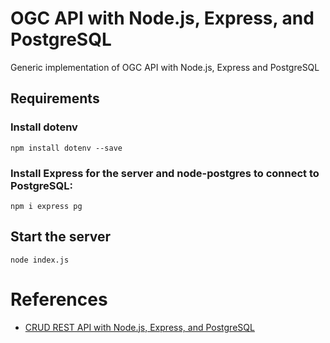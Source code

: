 # OGC API with Node.js, Express, and PostgreSQL

Generic implementation of OGC API with Node.js, Express and PostgreSQL

## Requirements

### Install dotenv

`npm install dotenv --save`

### Install Express for the server and node-postgres to connect to PostgreSQL:

`npm i express pg`

## Start the server

`node index.js`

# References

- [CRUD REST API with Node.js, Express, and PostgreSQL](https://blog.logrocket.com/crud-rest-api-node-js-express-postgresql/)